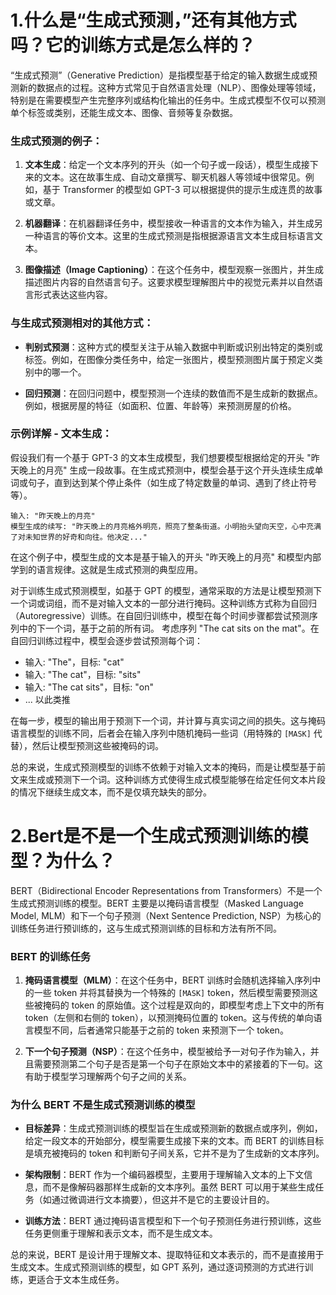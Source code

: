 # 1.什么是“生成式预测，”还有其他方式吗？它的训练方式是怎么样的？

“生成式预测”（Generative Prediction）是指模型基于给定的输入数据生成或预测新的数据点的过程。这种方式常见于自然语言处理（NLP）、图像处理等领域，特别是在需要模型产生完整序列或结构化输出的任务中。生成式模型不仅可以预测单个标签或类别，还能生成文本、图像、音频等复杂数据。

### 生成式预测的例子：
1. **文本生成**：给定一个文本序列的开头（如一个句子或一段话），模型生成接下来的文本。这在故事生成、自动文章撰写、聊天机器人等领域中很常见。例如，基于 Transformer 的模型如 GPT-3 可以根据提供的提示生成连贯的故事或文章。

2. **机器翻译**：在机器翻译任务中，模型接收一种语言的文本作为输入，并生成另一种语言的等价文本。这里的生成式预测是指根据源语言文本生成目标语言文本。

3. **图像描述（Image Captioning）**：在这个任务中，模型观察一张图片，并生成描述图片内容的自然语言句子。这要求模型理解图片中的视觉元素并以自然语言形式表达这些内容。

### 与生成式预测相对的其他方式：
- **判别式预测**：这种方式的模型关注于从输入数据中判断或识别出特定的类别或标签。例如，在图像分类任务中，给定一张图片，模型预测图片属于预定义类别中的哪一个。

- **回归预测**：在回归问题中，模型预测一个连续的数值而不是生成新的数据点。例如，根据房屋的特征（如面积、位置、年龄等）来预测房屋的价格。

### 示例详解 - 文本生成：
假设我们有一个基于 GPT-3 的文本生成模型，我们想要模型根据给定的开头 "昨天晚上的月亮" 生成一段故事。在生成式预测中，模型会基于这个开头连续生成单词或句子，直到达到某个停止条件（如生成了特定数量的单词、遇到了终止符号等）。

```plaintext
输入: "昨天晚上的月亮"
模型生成的续写: "昨天晚上的月亮格外明亮，照亮了整条街道。小明抬头望向天空，心中充满了对未知世界的好奇和向往。他决定..."
```

在这个例子中，模型生成的文本是基于输入的开头 "昨天晚上的月亮" 和模型内部学到的语言规律。这就是生成式预测的典型应用。

对于训练生成式预测模型，如基于 GPT 的模型，通常采取的方法是让模型预测下一个词或词组，而不是对输入文本的一部分进行掩码。这种训练方式称为自回归（Autoregressive）训练。在自回归训练中，模型在每个时间步骤都尝试预测序列中的下一个词，基于之前的所有词。
考虑序列 "The cat sits on the mat"。在自回归训练过程中，模型会逐步尝试预测每个词：

- 输入: "The"，目标: "cat"
- 输入: "The cat"，目标: "sits"
- 输入: "The cat sits"，目标: "on"
- ... 以此类推

在每一步，模型的输出用于预测下一个词，并计算与真实词之间的损失。这与掩码语言模型的训练不同，后者会在输入序列中随机掩码一些词（用特殊的 `[MASK]` 代替），然后让模型预测这些被掩码的词。

总的来说，生成式预测模型的训练不依赖于对输入文本的掩码，而是让模型基于前文来生成或预测下一个词。这种训练方式使得生成式模型能够在给定任何文本片段的情况下继续生成文本，而不是仅填充缺失的部分。

# 2.Bert是不是一个生成式预测训练的模型？为什么？

BERT（Bidirectional Encoder Representations from Transformers）不是一个生成式预测训练的模型。BERT 主要是以掩码语言模型（Masked Language Model, MLM）和下一个句子预测（Next Sentence Prediction, NSP）为核心的训练任务进行预训练的，这与生成式预测训练的目标和方法有所不同。

### BERT 的训练任务

1. **掩码语言模型（MLM）**：在这个任务中，BERT 训练时会随机选择输入序列中的一些 token 并将其替换为一个特殊的 `[MASK]` token，然后模型需要预测这些被掩码的 token 的原始值。这个过程是双向的，即模型考虑上下文中的所有 token（左侧和右侧的 token），以预测掩码位置的 token。这与传统的单向语言模型不同，后者通常只能基于之前的 token 来预测下一个 token。

2. **下一个句子预测（NSP）**：在这个任务中，模型被给予一对句子作为输入，并且需要预测第二个句子是否是第一个句子在原始文本中的紧接着的下一句。这有助于模型学习理解两个句子之间的关系。

### 为什么 BERT 不是生成式预测训练的模型

- **目标差异**：生成式预测训练的模型旨在生成或预测新的数据点或序列，例如，给定一段文本的开始部分，模型需要生成接下来的文本。而 BERT 的训练目标是填充被掩码的 token 和判断句子间关系，它并不是为了生成新的文本序列。

- **架构限制**：BERT 作为一个编码器模型，主要用于理解输入文本的上下文信息，而不是像解码器那样生成新的文本序列。虽然 BERT 可以用于某些生成任务（如通过微调进行文本摘要），但这并不是它的主要设计目的。

- **训练方法**：BERT 通过掩码语言模型和下一个句子预测任务进行预训练，这些任务更侧重于理解和表示文本，而不是生成文本。

总的来说，BERT 是设计用于理解文本、提取特征和文本表示的，而不是直接用于生成文本。生成式预测训练的模型，如 GPT 系列，通过逐词预测的方式进行训练，更适合于文本生成任务。
